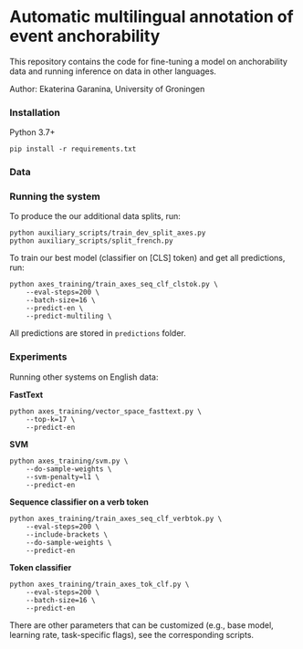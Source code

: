 # Automatic multilingual annotation of event anchorability

This repository contains the code for fine-tuning a model on anchorability data and running inference on data in other languages.

Author: Ekaterina Garanina, University of Groningen

### Installation

Python 3.7+

```
pip install -r requirements.txt
```

### Data

### Running the system

To produce the our additional data splits, run:

```
python auxiliary_scripts/train_dev_split_axes.py
python auxiliary_scripts/split_french.py
```

To train our best model (classifier on \[CLS\] token) and get all predictions, run:

```
python axes_training/train_axes_seq_clf_clstok.py \
    --eval-steps=200 \
    --batch-size=16 \
    --predict-en \
    --predict-multiling \
```

All predictions are stored in `predictions` folder.


### Experiments

Running other systems on English data:

**FastText**
```
python axes_training/vector_space_fasttext.py \
    --top-k=17 \
    --predict-en
```

**SVM**

```
python axes_training/svm.py \
    --do-sample-weights \
    --svm-penalty=l1 \
    --predict-en
```

**Sequence classifier on a verb token**

```
python axes_training/train_axes_seq_clf_verbtok.py \
    --eval-steps=200 \
    --include-brackets \
    --do-sample-weights \
    --predict-en
```

**Token classifier**

```
python axes_training/train_axes_tok_clf.py \
    --eval-steps=200 \
    --batch-size=16 \
    --predict-en
```

There are other parameters that can be customized (e.g., base model, learning rate, task-specific flags), see the corresponding scripts.
